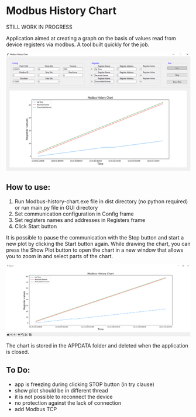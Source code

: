 # Modbus History Chart

STILL WORK IN PROGRESS

Application aimed at creating a graph on the basis of values read from device registers via modbus. 
A tool built quickly for the job.

![plot](gui.png)

## How to use:
1. Run Modbus-history-chart.exe file in dist directory (no python required) or run main.py file in GUI directory
2. Set communication configuration in Config frame
3. Set registers names and addresses in Registers frame
4. Click Start button 

It is possible to pause the communication with the Stop button and start a new plot by clicking the Start button again.
While drawing the chart, you can press the Show Plot button to open the chart in a new window that allows you to zoom
in and select parts of the chart.

![plot](plot.png)

The chart is stored in the APPDATA folder and deleted when the application is closed.


## To Do:
- app is freezing during clicking STOP button (in try clause)
- show plot should be in different thread
- it is not possible to reconnect the device
- no protection against the lack of connection
- add Modbus TCP
